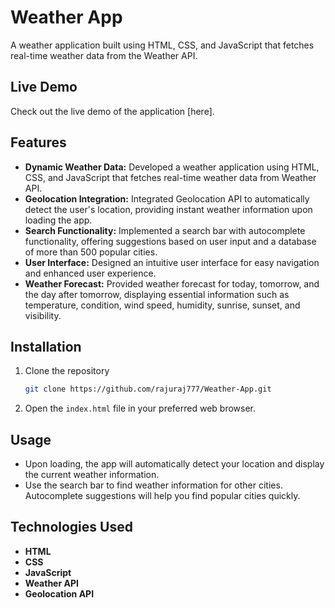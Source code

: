 # Weather App

A weather application built using HTML, CSS, and JavaScript that fetches real-time weather data from the Weather API.

## Live Demo

Check out the live demo of the application [here].

## Features

- **Dynamic Weather Data:** Developed a weather application using HTML, CSS, and JavaScript that fetches real-time weather data from Weather API.
- **Geolocation Integration:** Integrated Geolocation API to automatically detect the user's location, providing instant weather information upon loading the app.
- **Search Functionality:** Implemented a search bar with autocomplete functionality, offering suggestions based on user input and a database of more than 500 popular cities.
- **User Interface:** Designed an intuitive user interface for easy navigation and enhanced user experience.
- **Weather Forecast:** Provided weather forecast for today, tomorrow, and the day after tomorrow, displaying essential information such as temperature, condition, wind speed, humidity, sunrise, sunset, and visibility.


## Installation

1. Clone the repository
    ```sh
    git clone https://github.com/rajuraj777/Weather-App.git
    ```
2. Open the `index.html` file in your preferred web browser.

## Usage

- Upon loading, the app will automatically detect your location and display the current weather information.
- Use the search bar to find weather information for other cities. Autocomplete suggestions will help you find popular cities quickly.

## Technologies Used

- **HTML**
- **CSS**
- **JavaScript**
- **Weather API**
- **Geolocation API**

